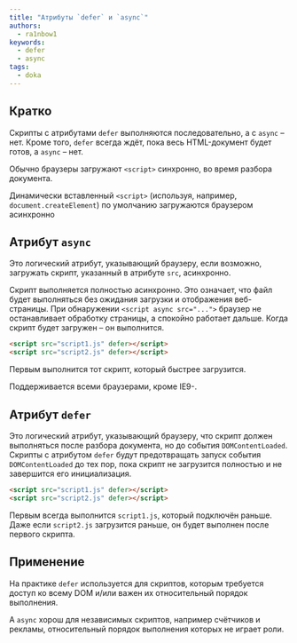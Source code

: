 ```yaml
---
title: "Атрибуты `defer` и `async`"
authors:
  - ra1nbow1
keywords:
  - defer
  - async
tags:
  - doka
---
```


## Кратко

Скрипты с атрибутами `defer` выполняются последовательно, а с `async` – нет. Кроме того, `defer` всегда ждёт, пока весь HTML-документ будет готов, а `async` – нет.

Обычно браузеры загружают `<script>` синхронно, во время разбора документа.

Динамически вставленный `<script>` (используя, например, `document.createElement`) по умолчанию загружаются браузером асинхронно

## Атрибут `async`

Это логический атрибут, указывающий браузеру, если возможно, загружать скрипт, указанный в атрибуте `src`, асинхронно.

Скрипт выполняется полностью асинхронно. Это означает, что файл будет выполняться без ожидания загрузки и отображения веб-страницы. При обнаружении `<script async src="...">` браузер не останавливает обработку страницы, а спокойно работает дальше. Когда скрипт будет загружен – он выполнится.

```html
<script src="script1.js" defer></script>
<script src="script2.js" defer></script>
```

Первым выполнится тот скрипт, который быстрее загрузится.

Поддерживается всеми браузерами, кроме IE9-.

## Атрибут `defer`

Это логический атрибут, указывающий браузеру, что скрипт должен выполняться после разбора документа, но до события `DOMContentLoaded`.
Скрипты с атрибутом `defer` будут предотвращать запуск события `DOMContentLoaded` до тех пор, пока скрипт не загрузится полностью и не завершится его инициализация.

```html
<script src="script1.js" defer></script>
<script src="script2.js" defer></script>
```

Первым всегда выполнится `script1.js`, который подключён раньше. Даже если `script2.js` загрузится раньше, он будет выполнен после первого скрипта.

## Применение

На практике `defer` используется для скриптов, которым требуется доступ ко всему DOM и/или важен их относительный порядок выполнения.

А `async` хорош для независимых скриптов, например счётчиков и рекламы, относительный порядок выполнения которых не играет роли.
